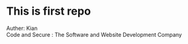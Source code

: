 # This is first repo 
Auther: Kian
<br>
Code and Secure : The Software and Website Development Company
